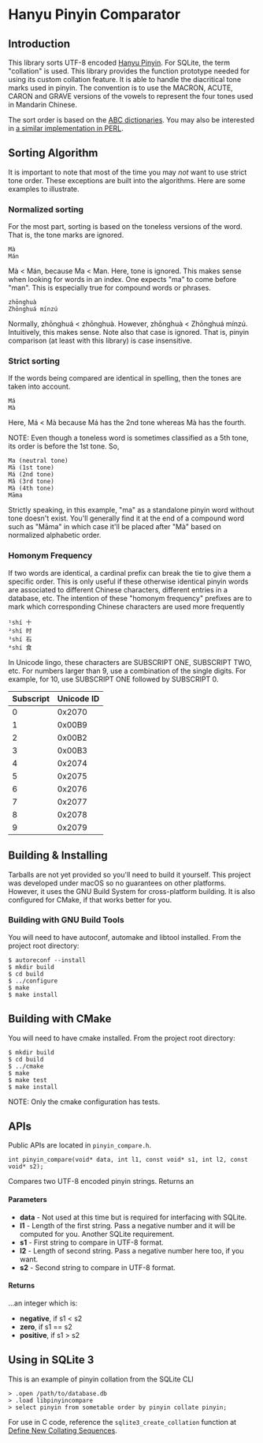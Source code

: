 # Hanyu Pinyin Comparator
## Introduction
This library sorts UTF-8 encoded [Hanyu Pinyin](https://en.wikipedia.org/wiki/Pinyin). For SQLite, the term "collation" is used. This library provides the function prototype needed for using its custom collation feature. It is able to handle the diacritical tone marks used in pinyin. The convention is to use the MACRON, ACUTE, CARON and GRAVE versions of the vowels to represent the four tones used in Mandarin Chinese.

The sort order is based on the [ABC dictionaries](http://wenlin.com/abc). You may also be interested in [a similar implementation in PERL](http://wenlin.com/pysort.htm).

## Sorting Algorithm
It is important to note that most of the time you may _not_ want to use strict tone order. These exceptions are built into the algorithms. Here are some examples to illustrate.

### Normalized sorting
For the most part, sorting is based on the toneless versions of the word. That is, the tone marks are ignored.

    Mà
    Mán

Mà < Mán, because Ma < Man. Here, tone is ignored. This makes sense when looking for words in an index. One expects "ma" to come before "man". This is especially true for compound words or phrases.

    zhōnghuà
    Zhōnghuá mínzú

Normally, zhōnghuá < zhōnghuà. However, zhōnghuà < Zhōnghuá mínzú. Intuitively, this makes sense. Note also that case is ignored. That is, pinyin comparison (at least with this library) is case insensitive.

### Strict sorting
If the words being compared are identical in spelling, then the tones are taken into account.

    Má
    Mà

Here, Má < Mà because Má has the 2nd tone whereas Mà has the fourth.

NOTE: Even though a toneless word is sometimes classified as a 5th tone, its order is before the 1st tone. So,

    Ma (neutral tone)
    Mā (1st tone)
    Má (2nd tone)
    Mǎ (3rd tone)
    Mà (4th tone)
    Māma

Strictly speaking, in this example, "ma" as a standalone pinyin word without tone doesn't exist. You'll generally find it at the end of a compound word such as "Māma" in which case it'll be placed after "Mà" based on normalized alphabetic order.

### Homonym Frequency
If two words are identical, a cardinal prefix can break the tie to give them a specific order. This is only useful if these otherwise identical pinyin words are associated to different Chinese characters, different entries in a database, etc. The intention of these "homonym frequency" prefixes are to mark which corresponding Chinese characters are used more frequently

    ¹shí 十
    ²shí 时
    ³shí 石
    ⁴shí 食

In Unicode lingo, these characters are SUBSCRIPT ONE, SUBSCRIPT TWO, etc. For numbers larger than 9, use a combination of the single digits. For example, for 10, use SUBSCRIPT ONE followed by SUBSCRIPT 0.

Subscript | Unicode ID
---|---
0|0x2070
1|0x00B9
2|0x00B2
3|0x00B3
4|0x2074
5|0x2075
6|0x2076
7|0x2077
8|0x2078
9|0x2079

## Building & Installing
Tarballs are not yet provided so you'll need to build it yourself. This project was developed under macOS so no guarantees on other platforms. However, it uses the GNU Build System for cross-platform building. It is also configured for CMake, if that works better for you.

### Building with GNU Build Tools
You will need to have autoconf, automake and libtool installed. From the project root directory:

```
$ autoreconf --install
$ mkdir build
$ cd build
$ ../configure
$ make
$ make install
```

## Building with CMake
You will need to have cmake installed. From the project root directory:

```
$ mkdir build
$ cd build
$ ../cmake
$ make
$ make test
$ make install
```

NOTE: Only the cmake configuration has tests.

## APIs

Public APIs are located in `pinyin_compare.h`.

    int pinyin_compare(void* data, int l1, const void* s1, int l2, const void* s2);

Compares two UTF-8 encoded pinyin strings. Returns an
#### Parameters
- **data** - Not used at this time but is required for interfacing with SQLite.
- **l1** - Length of the first string. Pass a negative number and it will be computed for you. Another SQLite requirement.
- **s1** - First string to compare in UTF-8 format.
- **l2** - Length of second string. Pass a negative number here too, if you want.
- **s2** - Second string to compare in UTF-8 format.

#### Returns
...an integer which is:
- **negative**, if s1 < s2
- **zero**, if s1 == s2
- **positive**, if s1 > s2

## Using in SQLite 3
This is an example of pinyin collation from the SQLite CLI

```
> .open /path/to/database.db
> .load libpinyincompare
> select pinyin from sometable order by pinyin collate pinyin;
```

For use in C code, reference the `sqlite3_create_collation` function at [Define New Collating Sequences](https://www.sqlite.org/c3ref/create_collation.html).
